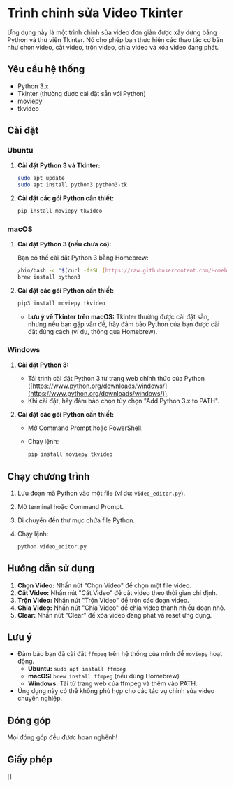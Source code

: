 # Trình chỉnh sửa Video Tkinter

Ứng dụng này là một trình chỉnh sửa video đơn giản được xây dựng bằng Python và thư viện Tkinter. Nó cho phép bạn thực hiện các thao tác cơ bản như chọn video, cắt video, trộn video, chia video và xóa video đang phát.

## Yêu cầu hệ thống

- Python 3.x
- Tkinter (thường được cài đặt sẵn với Python)
- moviepy
- tkvideo

## Cài đặt

### Ubuntu

1.  **Cài đặt Python 3 và Tkinter:**

    ```bash
    sudo apt update
    sudo apt install python3 python3-tk
    ```

2.  **Cài đặt các gói Python cần thiết:**

    ```bash
    pip install moviepy tkvideo
    ```

### macOS

1.  **Cài đặt Python 3 (nếu chưa có):**

    Bạn có thể cài đặt Python 3 bằng Homebrew:

    ```bash
    /bin/bash -c "$(curl -fsSL [https://raw.githubusercontent.com/Homebrew/install/HEAD/install.sh](https://raw.githubusercontent.com/Homebrew/install/HEAD/install.sh))"
    brew install python3
    ```

2.  **Cài đặt các gói Python cần thiết:**

    ```bash
    pip3 install moviepy tkvideo
    ```

    - **Lưu ý về Tkinter trên macOS:** Tkinter thường được cài đặt sẵn, nhưng nếu bạn gặp vấn đề, hãy đảm bảo Python của bạn được cài đặt đúng cách (ví dụ, thông qua Homebrew).

### Windows

1.  **Cài đặt Python 3:**

    - Tải trình cài đặt Python 3 từ trang web chính thức của Python ([https://www.python.org/downloads/windows/](https://www.python.org/downloads/windows/)).
    - Khi cài đặt, hãy đảm bảo chọn tùy chọn "Add Python 3.x to PATH".

2.  **Cài đặt các gói Python cần thiết:**

    - Mở Command Prompt hoặc PowerShell.
    - Chạy lệnh:

      ```bash
      pip install moviepy tkvideo
      ```

## Chạy chương trình

1.  Lưu đoạn mã Python vào một file (ví dụ: `video_editor.py`).
2.  Mở terminal hoặc Command Prompt.
3.  Di chuyển đến thư mục chứa file Python.
4.  Chạy lệnh:

    ```bash
    python video_editor.py
    ```

## Hướng dẫn sử dụng

1.  **Chọn Video:** Nhấn nút "Chọn Video" để chọn một file video.
2.  **Cắt Video:** Nhấn nút "Cắt Video" để cắt video theo thời gian chỉ định.
3.  **Trộn Video:** Nhấn nút "Trộn Video" để trộn các đoạn video.
4.  **Chia Video:** Nhấn nút "Chia Video" để chia video thành nhiều đoạn nhỏ.
5.  **Clear:** Nhấn nút "Clear" để xóa video đang phát và reset ứng dụng.

## Lưu ý

- Đảm bảo bạn đã cài đặt `ffmpeg` trên hệ thống của mình để `moviepy` hoạt động.
  - **Ubuntu:** `sudo apt install ffmpeg`
  - **macOS:** `brew install ffmpeg` (nếu dùng Homebrew)
  - **Windows:** Tải từ trang web của ffmpeg và thêm vào PATH.
- Ứng dụng này có thể không phù hợp cho các tác vụ chỉnh sửa video chuyên nghiệp.

## Đóng góp

Mọi đóng góp đều được hoan nghênh!

## Giấy phép

[]

